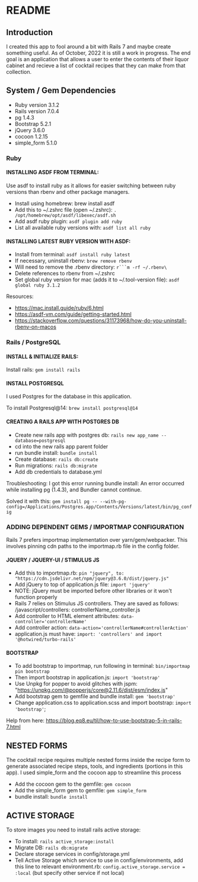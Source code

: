 # README

## Introduction

I created this app to fool around a bit with Rails 7 and maybe create something useful. 
As of October, 2022 it is still a work in progress. The end goal is an application that 
allows a user to enter the contents of their liquor cabinet and recieve a list of 
cocktail recipes that they can make from that collection. 

## System / Gem Dependencies

* Ruby version 3.1.2
* Rails version 7.0.4
* pg 1.4.3
* Bootstrap 5.2.1
* jQuery 3.6.0
* cocoon 1.2.15
* simple_form 5.1.0

### Ruby

#### INSTALLING ASDF FROM TERMINAL: 
Use asdf to install ruby as it allows for easier switching between ruby versions
than rbenv and other package managers. 

* Install using homebrew: brew install asdf
* Add this to ~/.zshrc file (open ~/.zshrc): `. /opt/homebrew/opt/asdf/libexec/asdf.sh`
* Add asdf ruby plugin: `asdf plugin add ruby`
* List all available ruby versions with: `asdf list all ruby`

#### INSTALLING LATEST RUBY VERSION WITH ASDF: 

* Install from terminal: `asdf install ruby latest`
* If necessary, uninstall rbenv: `brew remove rbenv`
* Will need to remove the .rbenv directory: `r```m -rf ~/.rbenv\`
* Delete references to rbenv from ~/.zshrc
* Set global ruby version for mac (adds it to ~/.tool-version file): `asdf global ruby 3.1.2`

Resources:
* https://mac.install.guide/ruby/6.html
* https://asdf-vm.com/guide/getting-started.html
* https://stackoverflow.com/questions/31173968/how-do-you-uninstall-rbenv-on-macos

### Rails / PostgreSQL

#### INSTALL & INITIALIZE RAILS:

Install rails: `gem install rails`

#### INSTALL POSTGRESQL
I used Postgres for the database in this application.

To install Postgresql@14: `brew install postgresql@14`

#### CREATING A RAILS APP WITH POSTGRES DB

* Create new rails app with postgres db: `rails new app_name --database=postgresql`
* cd into the new rails app parent folder
* run bundle install: `bundle install`
* Create database: `rails db:create`
* Run migrations: `rails db:migrate`
* Add db credentials to database.yml

Troubleshooting:
I got this error running bundle install: An error occurred while installing pg (1.4.3), and Bundler cannot continue.

Solved it with this: `gem install pg -- --with-pg-config=/Applications/Postgres.app/Contents/Versions/latest/bin/pg_config`

### ADDING DEPENDENT GEMS / IMPORTMAP CONFIGURATION
Rails 7 prefers importmap implementation over yarn/gem/webpacker. This involves
pinning cdn paths to the importmap.rb file in the config folder.

#### JQUERY / JQUERY-UI / STIMULUS JS

* Add this to importmap.rb: `pin "jquery", to: "https://cdn.jsdelivr.net/npm/jquery@3.6.0/dist/jquery.js"`
* Add jQuery to top of application.js file: `import 'jquery'`
* NOTE: jQuery must be imported before other libraries or it won't function properly
* Rails 7 relies on Stimulus JS controllers. They are saved as follows: /javascript/controllers: controllerName_controller.js
* Add controller to HTML element attributes: `data-controller='controllerName'`
* Add controller action: `data-action='controllerName#controllerAction'`
* application.js must have: `import: 'controllers' and import '@hotwired/turbo-rails'`

#### BOOTSTRAP

* To add bootstrap to importmap, run following in terminal: `bin/importmap pin bootstrap`
* Then import bootstrap in application.js: `import 'bootstrap'`
* Use Unpkg for popper to avoid glitches with jspm: "https://unpkg.com/@popperjs/core@2.11.6/dist/esm/index.js"
* Add bootstrap gem to gemfile and bundle install: `gem 'bootstrap'`
* Change application.css to application.scss and import bootstrap: `import 'bootstrap'`;

Help from here: https://blog.eq8.eu/til/how-to-use-bootstrap-5-in-rails-7.html

## NESTED FORMS
The cocktail recipe requires multiple nested forms inside the recipe form to generate
associated recipe steps, tools, and ingredients (portions in this app). I used simple_form and
the cocoon app to streamline this process

* Add the cocoon gem to the gemfile: `gem cocoon`
* Add the simple_form gem to gemfile: `gem simple_form`
* bundle install: `bundle install`

## ACTIVE STORAGE
To store images you need to install rails active storage:

* To install: `rails active_storage:install`
* Migrate DB: `rails db:migrate`
* Declare storage services in config/storage.yml
* Tell Active Storage which service to use in config/environments, add this line 
to relevant environment.rb: `config.active_storage.service = :local` (but specify other service if not local)

